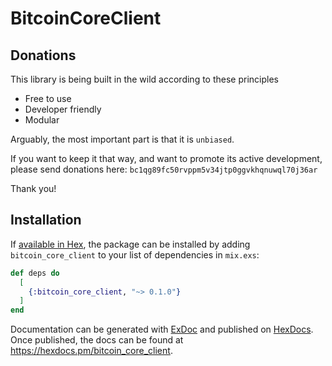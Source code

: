 # BitcoinCoreClient

## Donations

This library is being built in the wild according to these principles

- Free to use
- Developer friendly
- Modular

Arguably, the most important part is that it is `unbiased`.

If you want to keep it that way, and want to promote its active development, please send donations
here: `bc1qg89fc50rvppm5v34jtp0ggvkhqnuwql70j36ar`

Thank you!

## Installation

If [available in Hex](https://hex.pm/docs/publish), the package can be installed
by adding `bitcoin_core_client` to your list of dependencies in `mix.exs`:

```elixir
def deps do
  [
    {:bitcoin_core_client, "~> 0.1.0"}
  ]
end
```

Documentation can be generated with [ExDoc](https://github.com/elixir-lang/ex_doc)
and published on [HexDocs](https://hexdocs.pm). Once published, the docs can
be found at <https://hexdocs.pm/bitcoin_core_client>.

